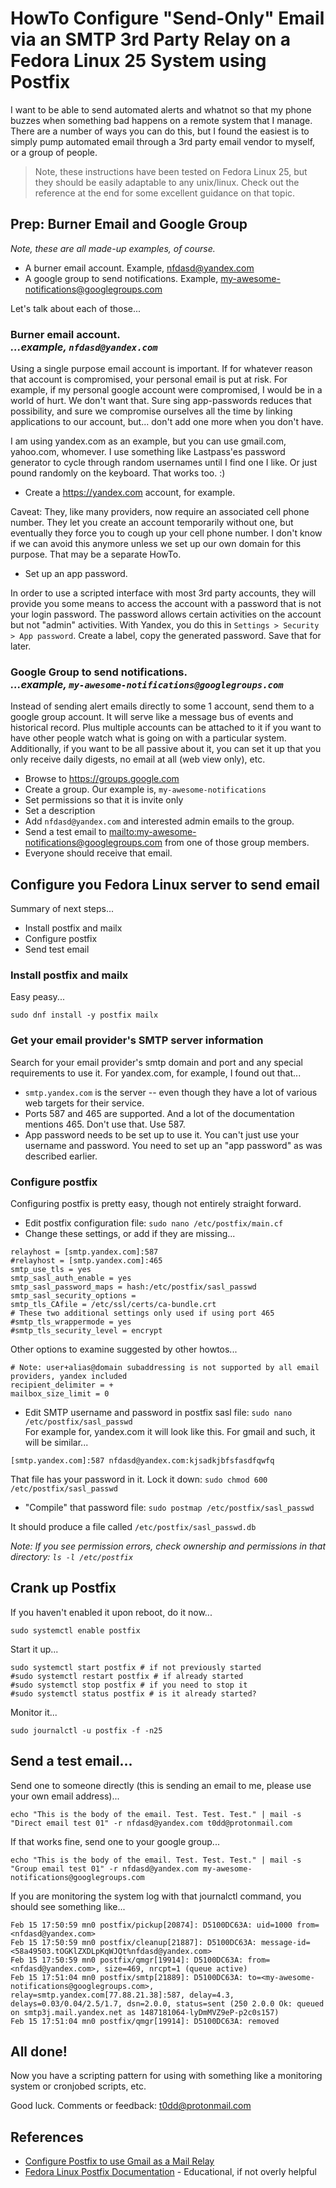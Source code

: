 # HowTo Configure "Send-Only" Email via an SMTP 3rd Party Relay on a Fedora Linux 25 System using Postfix

I want to be able to send automated alerts and whatnot so that my phone buzzes when something bad happens on a remote
system that I manage. There are a number of ways you can do this, but I found the easiest is to simply pump automated email
through a 3rd party email vendor to myself, or a group of people.

> Note, these instructions have been tested on Fedora Linux 25, but they should be easily adaptable to any unix/linux. Check
out the reference at the end for some excellent guidance on that topic.

## Prep: Burner Email and Google Group

_Note, these are all made-up examples, of course._

* A burner email account. Example, nfdasd@yandex.com
* A google group to send notifications. Example, my-awesome-notifications@googlegroups.com

Let's talk about each of those...

### Burner email account.<br />_...example, `nfdasd@yandex.com`_

Using a single purpose email account is important. If for whatever reason that account is compromised, your personal email
is put at risk. For example, if my personal google account were compromised, I would be in a world of hurt. We don't want
that. Sure sing app-passwords reduces that possibility, and sure we compromise ourselves all the time by linking
applications to our account, but... don't add one more when you don't have.

I am using yandex.com as an example, but you can use gmail.com, yahoo.com, whomever. I use something like Lastpass'es password generator to cycle through random usernames until I find one I like. Or just pound randomly on the keyboard. That works too. :)

* Create a <https://yandex.com> account, for example.

Caveat: They, like many providers, now require an associated cell phone number. They let you create an account temporarily
without one, but eventually they force you to cough up your cell phone number. I don't know if we can
avoid this anymore unless we set up our own domain for this purpose. That may be a separate HowTo.

* Set up an app password.

In order to use a scripted interface with most 3rd party accounts, they will provide you some means to access the account
with a password that is not your login password. The password allows certain activities on the account but not "admin"
activities. With Yandex, you do this in `Settings > Security > App password`. Create a label, copy the generated password.
Save that for later.

### Google Group to send notifications.<br />_...example, `my-awesome-notifications@googlegroups.com`_

Instead of sending alert emails directly to some 1 account, send them to a google group account. It will serve like a
message bus of events and historical record. Plus multiple accounts can be attached to it if you want to have other people
watch what is going on with a particular system. Additionally, if you want to be all passive about it, you can set it up
that you only receive daily digests, no email at all (web view only), etc.

* Browse to <https://groups.google.com>
* Create a group. Our example is, `my-awesome-notifications`
* Set permissions so that it is invite only
* Set a description
* Add `nfdasd@yandex.com` and interested admin emails to the group.
* Send a test email to <mailto:my-awesome-notifications@googlegroups.com> from one of those group members.
* Everyone should receive that email.

## Configure you Fedora Linux server to send email

Summary of next steps...

* Install postfix and mailx
* Configure postfix
* Send test email

### Install postfix and mailx

Easy peasy...

```
sudo dnf install -y postfix mailx
```

### Get your email provider's SMTP server information

Search for your email provider's smtp domain and port and any special requirements to use it. For yandex.com, for example,
I found out that...

* `smtp.yandex.com` is the server -- even though they have a lot of various web targets for their service.
* Ports 587 and 465 are supported. And a lot of the documentation mentions 465. Don't use that. Use 587.
* App password needs to be set up to use it. You can't just use your username and password. You need to set up an "app
  password" as was described earlier.


### Configure postfix

Configuring postfix is pretty easy, though not entirely straight forward.

* Edit postfix configuration file: `sudo nano /etc/postfix/main.cf`
* Change these settings, or add if they are missing...

```
relayhost = [smtp.yandex.com]:587
#relayhost = [smtp.yandex.com]:465
smtp_use_tls = yes
smtp_sasl_auth_enable = yes
smtp_sasl_password_maps = hash:/etc/postfix/sasl_passwd
smtp_sasl_security_options =
smtp_tls_CAfile = /etc/ssl/certs/ca-bundle.crt
# These two additional settings only used if using port 465
#smtp_tls_wrappermode = yes
#smtp_tls_security_level = encrypt
```

Other options to examine suggested by other howtos...

```
# Note: user+alias@domain subaddressing is not supported by all email providers, yandex included
recipient_delimiter = +
mailbox_size_limit = 0
```

* Edit SMTP username and password in postfix sasl file: `sudo nano /etc/postfix/sasl_passwd`    
  For example for, yandex.com it will look like this. For gmail and such, it will be similar...

```
[smtp.yandex.com]:587 nfdasd@yandex.com:kjsadkjbfsfasdfqwfq
```

That file has your password in it. Lock it down: `sudo chmod 600 /etc/postfix/sasl_passwd`

* "Compile" that password file: `sudo postmap /etc/postfix/sasl_passwd`

It should produce a file called `/etc/postfix/sasl_passwd.db`

_Note: If you see permission errors, check ownership and permissions in that directory: `ls -l /etc/postfix`_

## Crank up Postfix

If you haven't enabled it upon reboot, do it now...

```
sudo systemctl enable postfix
```

Start it up...

```
sudo systemctl start postfix # if not previously started
#sudo systemctl restart postfix # if already started
#sudo systemctl stop postfix # if you need to stop it
#sudo systemctl status postfix # is it already started?
```

Monitor it...

```
sudo journalctl -u postfix -f -n25
```

## Send a test email...

Send one to someone directly (this is sending an email to me, please use your own email address)...

```
echo "This is the body of the email. Test. Test. Test." | mail -s "Direct email test 01" -r nfdasd@yandex.com t0dd@protonmail.com 
```

If that works fine, send one to your google group...

```
echo "This is the body of the email. Test. Test. Test." | mail -s "Group email test 01" -r nfdasd@yandex.com my-awesome-notifications@googlegroups.com
```

If you are monitoring the system log with that journalctl command, you should see something like...

```
Feb 15 17:50:59 mn0 postfix/pickup[20874]: D5100DC63A: uid=1000 from=<nfdasd@yandex.com>
Feb 15 17:50:59 mn0 postfix/cleanup[21887]: D5100DC63A: message-id=<58a49503.tOGKlZXDLpKqWJQt%nfdasd@yandex.com>
Feb 15 17:50:59 mn0 postfix/qmgr[19914]: D5100DC63A: from=<nfdasd@yandex.com>, size=469, nrcpt=1 (queue active)
Feb 15 17:51:04 mn0 postfix/smtp[21889]: D5100DC63A: to=<my-awesome-notifications@googlegroups.com>, relay=smtp.yandex.com[77.88.21.38]:587, delay=4.3, delays=0.03/0.04/2.5/1.7, dsn=2.0.0, status=sent (250 2.0.0 Ok: queued on smtp3j.mail.yandex.net as 1487181064-lyDmMVZ9eP-p2c0s157)
Feb 15 17:51:04 mn0 postfix/qmgr[19914]: D5100DC63A: removed
```

## All done!

Now you have a scripting pattern for using with something like a monitoring system or cronjobed scripts, etc.

Good luck. Comments or feedback: <t0dd@protonmail.com>


## References

* [Configure Postfix to use Gmail as a Mail Relay](https://www.howtoforge.com/tutorial/configure-postfix-to-use-gmail-as-a-mail-relay/)
* [Fedora Linux Postfix Documentation](https://docs.fedoraproject.org/en-US/Fedora/25/html/System_Administrators_Guide/s1-email-mta.html) - Educational, if not overly helpful


